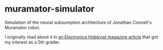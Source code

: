 muramator-simulator
===================

Simulation of the neural subsumption architecture of Jonathan Connell's Muramator robot.

I originally read about it in [an Electronics Hobbyist magazine article][1] that got my interest as a 5th grader.

[1]: http://www.americanradiohistory.com/Archive-Hobbyist-Specials/Electronics-Hobbyist-1992.pdf
